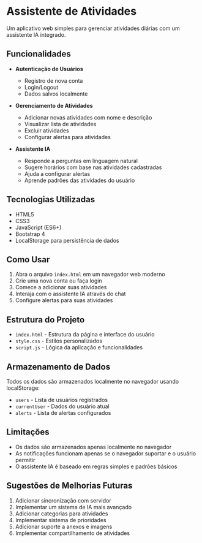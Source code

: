 # Assistente de Atividades

Um aplicativo web simples para gerenciar atividades diárias com um assistente IA integrado.

## Funcionalidades

- **Autenticação de Usuários**
  - Registro de nova conta
  - Login/Logout
  - Dados salvos localmente

- **Gerenciamento de Atividades**
  - Adicionar novas atividades com nome e descrição
  - Visualizar lista de atividades
  - Excluir atividades
  - Configurar alertas para atividades

- **Assistente IA**
  - Responde a perguntas em linguagem natural
  - Sugere horários com base nas atividades cadastradas
  - Ajuda a configurar alertas
  - Aprende padrões das atividades do usuário

## Tecnologias Utilizadas

- HTML5
- CSS3
- JavaScript (ES6+)
- Bootstrap 4
- LocalStorage para persistência de dados

## Como Usar

1. Abra o arquivo `index.html` em um navegador web moderno
2. Crie uma nova conta ou faça login
3. Comece a adicionar suas atividades
4. Interaja com o assistente IA através do chat
5. Configure alertas para suas atividades

## Estrutura do Projeto

- `index.html` - Estrutura da página e interface do usuário
- `style.css` - Estilos personalizados
- `script.js` - Lógica da aplicação e funcionalidades

## Armazenamento de Dados

Todos os dados são armazenados localmente no navegador usando localStorage:

- `users` - Lista de usuários registrados
- `currentUser` - Dados do usuário atual
- `alerts` - Lista de alertas configurados

## Limitações

- Os dados são armazenados apenas localmente no navegador
- As notificações funcionam apenas se o navegador suportar e o usuário permitir
- O assistente IA é baseado em regras simples e padrões básicos

## Sugestões de Melhorias Futuras

1. Adicionar sincronização com servidor
2. Implementar um sistema de IA mais avançado
3. Adicionar categorias para atividades
4. Implementar sistema de prioridades
5. Adicionar suporte a anexos e imagens
6. Implementar compartilhamento de atividades 